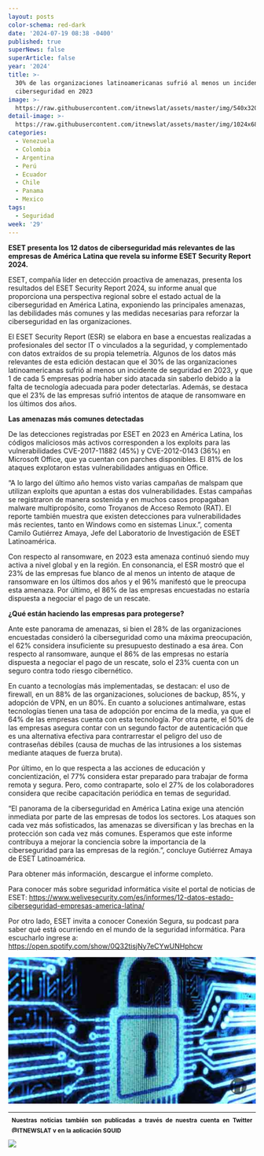 ```yaml
---
layout: posts
color-schema: red-dark
date: '2024-07-19 08:38 -0400'
published: true
superNews: false
superArticle: false
year: '2024'
title: >-
  30% de las organizaciones latinoamericanas sufrió al menos un incidente de
  ciberseguridad en 2023
image: >-
  https://raw.githubusercontent.com/itnewslat/assets/master/img/540x320/Amenazas-p.jpg
detail-image: >-
  https://raw.githubusercontent.com/itnewslat/assets/master/img/1024x680/Amenazas-g.jpg
categories:
  - Venezuela
  - Colombia
  - Argentina
  - Perú
  - Ecuador
  - Chile
  - Panama
  - Mexico
tags:
  - Seguridad
week: '29'
---
```

**ESET presenta los 12 datos de ciberseguridad más relevantes de las empresas de América Latina que revela su informe ESET Security Report 2024.**

ESET, compañía líder en detección proactiva de amenazas, presenta los resultados del ESET Security Report 2024, su informe anual que proporciona una perspectiva regional sobre el estado actual de la ciberseguridad en América Latina, exponiendo las principales amenazas, las debilidades más comunes y las medidas necesarias para reforzar la ciberseguridad en las organizaciones. 

El ESET Security Report (ESR) se elabora en base a encuestas realizadas a profesionales del sector IT o vinculados a la seguridad, y complementado con datos extraídos de su propia telemetría. Algunos de los datos más relevantes de esta edición destacan que el 30% de las organizaciones latinoamericanas sufrió al menos un incidente de seguridad en 2023, y que 1 de cada 5 empresas podría haber sido atacada sin saberlo debido a la falta de tecnología adecuada para poder detectarlas. Además, se destaca que el 23% de las empresas sufrió intentos de ataque de ransomware en los últimos dos años.

**Las amenazas más comunes detectadas**

De las detecciones registradas por ESET en 2023 en América Latina, los códigos maliciosos más activos corresponden a los exploits para las vulnerabilidades CVE-2017-11882 (45%) y CVE-2012-0143 (36%) en Microsoft Office, que ya cuentan con parches disponibles. El 81% de los ataques explotaron estas vulnerabilidades antiguas en Office.

“A lo largo del último año hemos visto varias campañas de malspam que utilizan exploits que apuntan a estas dos vulnerabilidades. Estas campañas se registraron de manera sostenida y en muchos casos propagaban malware multipropósito, como Troyanos de Acceso Remoto (RAT). El reporte también muestra que existen detecciones para vulnerabilidades más recientes, tanto en Windows como en sistemas Linux.”, comenta Camilo Gutiérrez Amaya, Jefe del Laboratorio de Investigación de ESET Latinoamérica.

Con respecto al ransomware, en 2023 esta amenaza continuó siendo muy activa a nivel global y en la región. En consonancia, el ESR mostró que el 23% de las empresas fue blanco de al menos un intento de ataque de ransomware en los últimos dos años y el 96% manifestó que le preocupa esta amenaza. Por último, el 86% de las empresas encuestadas no estaría dispuesta a negociar el pago de un rescate.

**¿Qué están haciendo las empresas para protegerse?**

Ante este panorama de amenazas, si bien el 28% de las organizaciones encuestadas consideró la ciberseguridad como una máxima preocupación, el 62% considera insuficiente su presupuesto destinado a esa área. Con respecto al ransomware, aunque el 86% de las empresas no estaría dispuesta a negociar el pago de un rescate, solo el 23% cuenta con un seguro contra todo riesgo cibernético.

En cuanto a tecnologías más implementadas, se destacan: el uso de firewall, en un 88% de las organizaciones, soluciones de backup, 85%, y adopción de VPN, en un 80%. En cuanto a soluciones antimalware, estas tecnologías tienen una tasa de adopción por encima de la media, ya que el 64% de las empresas cuenta con esta tecnología. Por otra parte, el 50% de las empresas asegura contar con un segundo factor de autenticación que es una alternativa efectiva para contrarrestar el peligro del uso de contraseñas débiles (causa de muchas de las intrusiones a los sistemas mediante ataques de fuerza bruta).

Por último, en lo que respecta a las acciones de educación y concientización, el 77% considera estar preparado para trabajar de forma remota y segura. Pero, como contraparte, solo el 27% de los colaboradores considera que recibe capacitación periódica en temas de seguridad.

“El panorama de la ciberseguridad en América Latina exige una atención inmediata por parte de las empresas de todos los sectores. Los ataques son cada vez más sofisticados, las amenazas se diversifican y las brechas en la protección son cada vez más comunes. Esperamos que este informe contribuya a mejorar la conciencia sobre la importancia de la ciberseguridad para las empresas de la región.”, concluye Gutiérrez Amaya de ESET Latinoamérica.

Para obtener más información, descargue el informe completo.

Para conocer más sobre seguridad informática visite el portal de noticias de ESET: https://www.welivesecurity.com/es/informes/12-datos-estado-ciberseguridad-empresas-america-latina/

Por otro lado, ESET invita a conocer Conexión Segura, su podcast para saber qué está ocurriendo en el mundo de la seguridad informática. Para escucharlo ingrese a: https://open.spotify.com/show/0Q32tisjNy7eCYwUNHphcw

![](https://raw.githubusercontent.com/itnewslat/assets/master/img/540x320/Amenazas-p.jpg)

<table style="height: 42px;" width="569">
<tbody>
<tr>
<td style="text-align: justify;"><sub><strong>Nuestras noticias también son publicadas a través de nuestra cuenta en Twitter <a href="https://twitter.com/itnewslat?lang=es">@ITNEWSLAT</a> y en la aplicación <a href="https://squidapp.co/en/">SQUID</a></strong></sub></td>
</tr>
</tbody>
</table>

<img src="https://tracker.metricool.com/c3po.jpg?hash=56f88a41e39ab42c063cc51676587a04"/>
